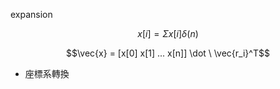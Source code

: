 expansion

$$x[i] = \Sigma x[i] \delta(n)$$

$$\vec{x} = [x[0] x[1] ... x[n]] \dot \
\vec{r_i}^T$$

* 座標系轉換



